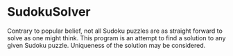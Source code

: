 SudokuSolver
============

Contrary to popular belief, not all Sudoku puzzles are as straight forward to solve as one might think.  This program is an attempt to find a solution to any given Sudoku puzzle.  Uniqueness of the solution may be considered.
